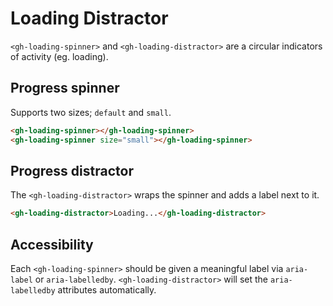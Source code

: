# Loading Distractor

`<gh-loading-spinner>` and `<gh-loading-distractor>` are a circular indicators of activity (eg. loading).

## Progress spinner
Supports two sizes; `default` and `small`.

```html
<gh-loading-spinner></gh-loading-spinner>
<gh-loading-spinner size="small"></gh-loading-spinner>
```

## Progress distractor
The `<gh-loading-distractor>` wraps the spinner and adds a label next to it.

```html
<gh-loading-distractor>Loading...</gh-loading-distractor>
```

## Accessibility
Each `<gh-loading-spinner>` should be given a meaningful label via `aria-label` or `aria-labelledby`.
`<gh-loading-distractor>` will set the `aria-labelledby` attributes automatically.
